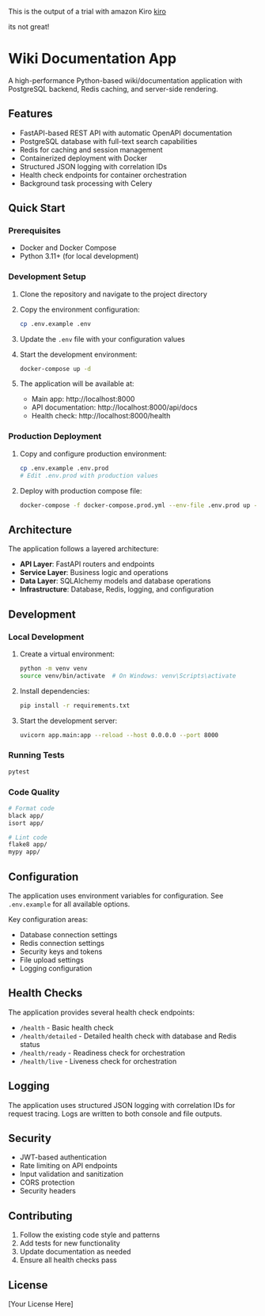 This is the output of a trial with amazon Kiro
[kiro](https://kiro.dev/blog/introducing-kiro/)

its not great!

# Wiki Documentation App

A high-performance Python-based wiki/documentation application with PostgreSQL backend, Redis caching, and server-side rendering.

## Features

- FastAPI-based REST API with automatic OpenAPI documentation
- PostgreSQL database with full-text search capabilities
- Redis for caching and session management
- Containerized deployment with Docker
- Structured JSON logging with correlation IDs
- Health check endpoints for container orchestration
- Background task processing with Celery

## Quick Start

### Prerequisites

- Docker and Docker Compose
- Python 3.11+ (for local development)

### Development Setup

1. Clone the repository and navigate to the project directory

2. Copy the environment configuration:
   ```bash
   cp .env.example .env
   ```

3. Update the `.env` file with your configuration values

4. Start the development environment:
   ```bash
   docker-compose up -d
   ```

5. The application will be available at:
   - Main app: http://localhost:8000
   - API documentation: http://localhost:8000/api/docs
   - Health check: http://localhost:8000/health

### Production Deployment

1. Copy and configure production environment:
   ```bash
   cp .env.example .env.prod
   # Edit .env.prod with production values
   ```

2. Deploy with production compose file:
   ```bash
   docker-compose -f docker-compose.prod.yml --env-file .env.prod up -d
   ```

## Architecture

The application follows a layered architecture:

- **API Layer**: FastAPI routers and endpoints
- **Service Layer**: Business logic and operations
- **Data Layer**: SQLAlchemy models and database operations
- **Infrastructure**: Database, Redis, logging, and configuration

## Development

### Local Development

1. Create a virtual environment:
   ```bash
   python -m venv venv
   source venv/bin/activate  # On Windows: venv\Scripts\activate
   ```

2. Install dependencies:
   ```bash
   pip install -r requirements.txt
   ```

3. Start the development server:
   ```bash
   uvicorn app.main:app --reload --host 0.0.0.0 --port 8000
   ```

### Running Tests

```bash
pytest
```

### Code Quality

```bash
# Format code
black app/
isort app/

# Lint code
flake8 app/
mypy app/
```

## Configuration

The application uses environment variables for configuration. See `.env.example` for all available options.

Key configuration areas:
- Database connection settings
- Redis connection settings
- Security keys and tokens
- File upload settings
- Logging configuration

## Health Checks

The application provides several health check endpoints:

- `/health` - Basic health check
- `/health/detailed` - Detailed health check with database and Redis status
- `/health/ready` - Readiness check for orchestration
- `/health/live` - Liveness check for orchestration

## Logging

The application uses structured JSON logging with correlation IDs for request tracing. Logs are written to both console and file outputs.

## Security

- JWT-based authentication
- Rate limiting on API endpoints
- Input validation and sanitization
- CORS protection
- Security headers

## Contributing

1. Follow the existing code style and patterns
2. Add tests for new functionality
3. Update documentation as needed
4. Ensure all health checks pass

## License

[Your License Here]
